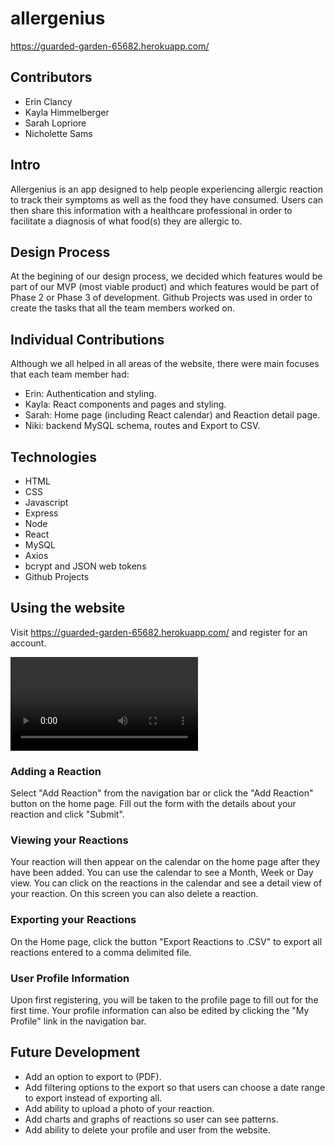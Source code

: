 # allergenius

https://guarded-garden-65682.herokuapp.com/

## Contributors
- Erin Clancy
- Kayla Himmelberger
- Sarah Lopriore
- Nicholette Sams

## Intro
Allergenius is an app designed to help people experiencing allergic reaction to track their symptoms as well as the food they have consumed.  Users can then share this information with a healthcare professional in order to facilitate a diagnosis of what food(s) they are allergic to.

## Design Process
At the begining of our design process, we decided which features would be part of our MVP (most viable product) and which features would be part of Phase 2 or Phase 3 of development. Github Projects was used in order to create the tasks that all the team members worked on.  

## Individual Contributions
Although we all helped in all areas of the website, there were main focuses that each team member had:

- Erin: Authentication and styling.  
- Kayla: React components and pages and styling.  
- Sarah: Home page (including React calendar) and Reaction detail page. 
- Niki: backend MySQL schema, routes and Export to CSV. 

## Technologies
- HTML
- CSS
- Javascript
- Express
- Node
- React
- MySQL
- Axios
- bcrypt and JSON web tokens
- Github Projects

## Using the website
Visit https://guarded-garden-65682.herokuapp.com/ and register for an account.

![](client/src/assets/gifs/login.mp4)

### Adding a Reaction
Select "Add Reaction" from the navigation bar or click the "Add Reaction" button on the home page.  Fill out the form with the details about your reaction and click "Submit".

### Viewing your Reactions
Your reaction will then appear on the calendar on the home page after they have been added.  You can use the calendar to see a Month, Week or Day view.  You can click on the reactions in the calendar and see a detail view of your reaction.  On this screen you can also delete a reaction.

### Exporting your Reactions
On the Home page, click the button "Export Reactions to .CSV" to export all reactions entered to a comma delimited file.

### User Profile Information
Upon first registering, you will be taken to the profile page to fill out for the first time.  Your profile information can also be edited by clicking the "My Profile" link in the navigation bar.

## Future Development
- Add an option to export to (PDF).
- Add filtering options to the export so that users can choose a date range to export instead of exporting all.
- Add ability to upload a photo of your reaction.
- Add charts and graphs of reactions so user can see patterns.
- Add ability to delete your profile and user from the website.